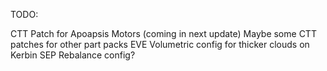 TODO:

CTT Patch for Apoapsis Motors (coming in next update)
Maybe some CTT patches for other part packs
EVE Volumetric config for thicker clouds on Kerbin
SEP Rebalance config?
